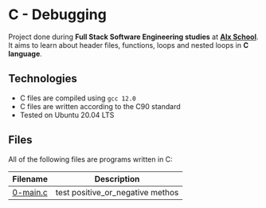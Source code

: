 # C - Debugging

Project done during **Full Stack Software Engineering studies** at [**Alx School**](https://www.alxafrica.com/). It aims to learn about header files, functions, loops and nested loops in **C language**.

## Technologies

-   C files are compiled using `gcc 12.0`
-   C files are written according to the C90 standard
-   Tested on Ubuntu 20.04 LTS

## Files

All of the following files are programs written in C:

| Filename                                         | Description                               |
| ------------------------------------------------ | ----------------------------------------- |
| [0-main.c](0-main.c)                       | test positive_or_negative methos            |

